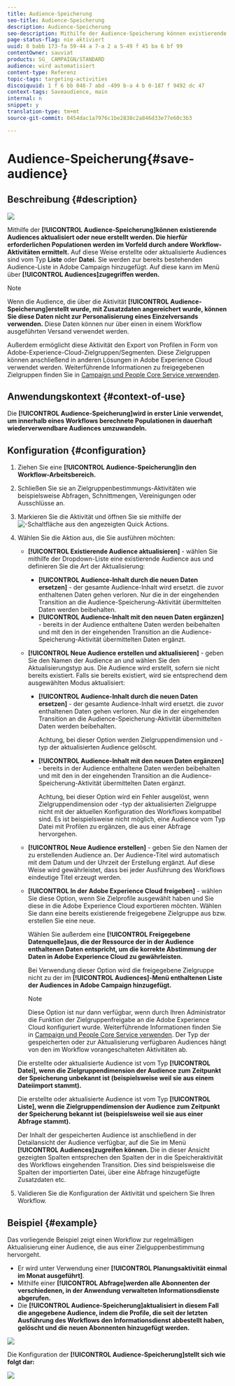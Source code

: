 ```yaml
---
title: Audience-Speicherung
seo-title: Audience-Speicherung
description: Audience-Speicherung
seo-description: Mithilfe der Audience-Speicherung können existierende Audiences aktualisiert oder neue erstellt werden. Die hierfür erforderlichen Populationen werden im Vorfeld durch andere Workflow-Aktivitäten ermittelt.
page-status-flag: nie aktiviert
uuid: 8 babb 173-fa 59-44 a 7-a 2 a 5-49 f 45 ba 6 bf 99
contentOwner: sauviat
products: SG_ CAMPAIGN/STANDARD
audience: wird automatisiert
content-type: Referenz
topic-tags: targeting-activities
discoiquuid: 1 f 6 bb 048-7 abd -499 b-a 4 b 0-187 f 9492 dc 47
context-tags: Saveaudience, main
internal: n
snippet: y
translation-type: tm+mt
source-git-commit: 0454dac1a7976c1be2838c2a846d33e77e60c3b3

---
```



# Audience-Speicherung{#save-audience}

## Beschreibung {#description}

![](assets/save_audience.png)

Mithilfe der **[!UICONTROL Audience-Speicherung]können existierende Audiences aktualisiert oder neue erstellt werden. Die hierfür erforderlichen Populationen werden im Vorfeld durch andere Workflow-Aktivitäten ermittelt.** Auf diese Weise erstellte oder aktualisierte Audiences sind vom Typ **Liste** oder **Datei.** Sie werden zur bereits bestehenden Audience-Liste in Adobe Campaign hinzugefügt. Auf diese kann im Menü über **[!UICONTROL Audiences]zugegriffen werden.**

>[!NOTE]
>
>Wenn die Audience, die über die Aktivität **[!UICONTROL Audience-Speicherung]erstellt wurde, mit Zusatzdaten angereichert wurde, können Sie diese Daten nicht zur Personalisierung eines Einzelversands verwenden.** Diese Daten können nur über einen in einem Workflow ausgeführten Versand verwendet werden.

Außerdem ermöglicht diese Aktivität den Export von Profilen in Form von Adobe-Experience-Cloud-Zielgruppen/Segmenten. Diese Zielgruppen können anschließend in anderen Lösungen in Adobe Experience Cloud verwendet werden. Weiterführende Informationen zu freigegebenen Zielgruppen finden Sie in [Campaign und People Core Service verwenden](../../integrating/using/about-campaign-audience-manager-or-people-core-service-integration.md).

## Anwendungskontext {#context-of-use}

Die **[!UICONTROL Audience-Speicherung]wird in erster Linie verwendet, um innerhalb eines Workflows berechnete Populationen in dauerhaft wiederverwendbare Audiences umzuwandeln.**

## Konfiguration {#configuration}

1. Ziehen Sie eine **[!UICONTROL Audience-Speicherung]in den Workflow-Arbeitsbereich.**
1. Schließen Sie sie an Zielgruppenbestimmungs-Aktivitäten wie beispielsweise Abfragen, Schnittmengen, Vereinigungen oder Ausschlüsse an.
1. Markieren Sie die Aktivität und öffnen Sie sie mithilfe der ![-Schaltfläche aus den angezeigten Quick Actions.](assets/edit_darkgrey-24px.png)
1. Wählen Sie die Aktion aus, die Sie ausführen möchten:

   * **[!UICONTROL Existierende Audience aktualisieren]** - wählen Sie mithilfe der Dropdown-Liste eine existierende Audience aus und definieren Sie die Art der Aktualisierung:

      * **[!UICONTROL Audience-Inhalt durch die neuen Daten ersetzen]** - der gesamte Audience-Inhalt wird ersetzt. die zuvor enthaltenen Daten gehen verloren. Nur die in der eingehenden Transition an die Audience-Speicherung-Aktivität übermittelten Daten werden beibehalten.
      * **[!UICONTROL Audience-Inhalt mit den neuen Daten ergänzen]** - bereits in der Audience enthaltene Daten werden beibehalten und mit den in der eingehenden Transition an die Audience-Speicherung-Aktivität übermittelten Daten ergänzt.
   * **[!UICONTROL Neue Audience erstellen und aktualisieren]** - geben Sie den Namen der Audience an und wählen Sie den Aktualisierungstyp aus. Die Audience wird erstellt, sofern sie nicht bereits existiert. Falls sie bereits existiert, wird sie entsprechend dem ausgewählten Modus aktualisiert:

      * **[!UICONTROL Audience-Inhalt durch die neuen Daten ersetzen]** - der gesamte Audience-Inhalt wird ersetzt. die zuvor enthaltenen Daten gehen verloren. Nur die in der eingehenden Transition an die Audience-Speicherung-Aktivität übermittelten Daten werden beibehalten.

         Achtung, bei dieser Option werden Zielgruppendimension und -typ der aktualisierten Audience gelöscht.

      * **[!UICONTROL Audience-Inhalt mit den neuen Daten ergänzen]** - bereits in der Audience enthaltene Daten werden beibehalten und mit den in der eingehenden Transition an die Audience-Speicherung-Aktivität übermittelten Daten ergänzt.

         Achtung, bei dieser Option wird ein Fehler ausgelöst, wenn Zielgruppendimension oder -typ der aktualisierten Zielgruppe nicht mit der aktuellen Konfiguration des Workflows kompatibel sind. Es ist beispielsweise nicht möglich, eine Audience vom Typ Datei mit Profilen zu ergänzen, die aus einer Abfrage hervorgehen.
   * **[!UICONTROL Neue Audience erstellen]** - geben Sie den Namen der zu erstellenden Audience an. Der Audience-Titel wird automatisch mit dem Datum und der Uhrzeit der Erstellung ergänzt. Auf diese Weise wird gewährleistet, dass bei jeder Ausführung des Workflows eindeutige Titel erzeugt werden.
   * **[!UICONTROL In der Adobe Experience Cloud freigeben]** - wählen Sie diese Option, wenn Sie Zielprofile ausgewählt haben und Sie diese in die Adobe Experience Cloud exportieren möchten. Wählen Sie dann eine bereits existierende freigegebene Zielgruppe aus bzw. erstellen Sie eine neue.

      Wählen Sie außerdem eine **[!UICONTROL Freigegebene Datenquelle]aus, die der Ressource der in der Audience enthaltenen Daten entspricht, um die korrekte Abstimmung der Daten in Adobe Experience Cloud zu gewährleisten.**

      Bei Verwendung dieser Option wird die freigegebene Zielgruppe nicht zu der im **[!UICONTROL Audiences]-Menü enthaltenen Liste der Audiences in Adobe Campaign hinzugefügt.**

      >[!NOTE]
      >
      >Diese Option ist nur dann verfügbar, wenn durch Ihren Administrator die Funktion der Zielgruppenfreigabe an die Adobe Experience Cloud konfiguriert wurde. Weiterführende Informationen finden Sie in [Campaign und People Core Service verwenden](../../integrating/using/about-campaign-audience-manager-or-people-core-service-integration.md).
   Der Typ der gespeicherten oder zur Aktualisierung verfügbaren Audiences hängt von den im Workflow vorangeschalteten Aktivitäten ab.

   Die erstellte oder aktualisierte Audience ist vom Typ **[!UICONTROL Datei], wenn die Zielgruppendimension der Audience zum Zeitpunkt der Speicherung unbekannt ist (beispielsweise weil sie aus einem Dateiimport stammt).**

   Die erstellte oder aktualisierte Audience ist vom Typ **[!UICONTROL Liste], wenn die Zielgruppendimension der Audience zum Zeitpunkt der Speicherung bekannt ist (beispielsweise weil sie aus einer Abfrage stammt).**

   Der Inhalt der gespeicherten Audience ist anschließend in der Detailansicht der Audience verfügbar, auf die Sie im Menü **[!UICONTROL Audiences]zugreifen können.** Die in dieser Ansicht gezeigten Spalten entsprechen den Spalten der in die Speicheraktivität des Workflows eingehenden Transition. Dies sind beispielsweise die Spalten der importierten Datei, über eine Abfrage hinzugefügte Zusatzdaten etc.

1. Validieren Sie die Konfiguration der Aktivität und speichern Sie Ihren Workflow.

## Beispiel {#example}

Das vorliegende Beispiel zeigt einen Workflow zur regelmäßigen Aktualisierung einer Audience, die aus einer Zielguppenbestimmung hervorgeht.

* Er wird unter Verwendung einer **[!UICONTROL Planungsaktivität einmal im Monat ausgeführt]**.
* Mithilfe einer **[!UICONTROL Abfrage]werden alle Abonnenten der verschiedenen, in der Anwendung verwalteten Informationsdienste abgerufen.**
* Die **[!UICONTROL Audience-Speicherung]aktualisiert in diesem Fall die angegebene Audience, indem die Profile, die seit der letzten Ausführung des Workflows den Informationsdienst abbestellt haben, gelöscht und die neuen Abonnenten hinzugefügt werden.**

![](assets/save_audience_example_1.png)

Die Konfiguration der **[!UICONTROL Audience-Speicherung]stellt sich wie folgt dar:**

![](assets/save_audience_example_2.png)

